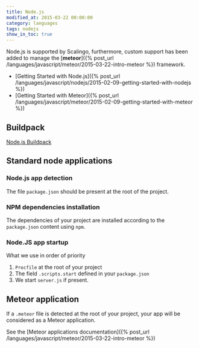 ```yaml
---
title: Node.js
modified_at: 2015-03-22 00:00:00
category: languages
tags: nodejs
show_in_toc: true
---
```


Node.js is supported by Scalingo, furthermore, custom support has been added
to manage the [__meteor__]({% post_url /languages/javascript/meteor/2015-03-22-intro-meteor %}) framework.

* [Getting Started with Node.js]({% post_url /languages/javascript/nodejs/2015-02-09-getting-started-with-nodejs %})
* [Getting Started with Meteor]({% post_url /languages/javascript/meteor/2015-02-09-getting-started-with-meteor %})

## Buildpack

[Node.js Buildpack](https://github.com/Scalingo/nodejs-buildpack)

## Standard node applications

### Node.js app detection

The file `package.json` should be present at the root of the project.

### NPM dependencies installation

The dependencies of your project are installed according to the
`package.json` content using `npm`.

### Node.JS app startup

What we use in order of priority

1. `Procfile` at the root of your project
2. The field `.scripts.start` defined in your `package.json` 
3. We start `server.js` if present.

## Meteor application

If a `.meteor` file is detected at the root of your project, your app will
be considered as a Meteor application.

See the [Meteor applications documentation]({% post_url /languages/javascript/meteor/2015-03-22-intro-meteor %})
